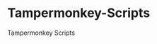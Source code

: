 # Tampermonkey-Scripts
Tampermonkey Scripts

[通用Cleaner&Consor页面内容]: https://greasyfork.org/zh-CN/scripts/386832-%E9%80%9A%E7%94%A8cleaner-consor%E9%A1%B5%E9%9D%A2%E5%86%85%E5%AE%B9%E9%98%B2%E7%81%AB%E5%A2%99



